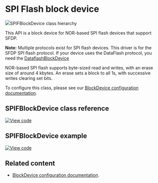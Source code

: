 # SPI Flash block device

<span class="images">![](https://os.mbed.com/docs/mbed-os/development/mbed-os-api-doxy/class_s_p_i_f_block_device.png)<span>SPIFBlockDevice class hierarchy</span></span>

This API is a block device for NOR-based SPI flash devices that support SFDP.

<span class="notes">**Note:** Multiple protocols exist for SPI flash devices. This driver is for the SFDP SPI flash protocol. If your device uses the DataFlash protocol, you need the [DataflashBlockDevice](dataflashblockdevice.html)</span>

NOR-based SPI flash supports byte-sized read and writes, with an erase size of around 4 kbytes. An erase sets a block to all 1s, with successive writes clearing set bits.

To configure this class, please see our [BlockDevice configuration documentation](../apis/data-options-and-config.html).

## SPIFBlockDevice class reference

[![View code](https://www.mbed.com/embed/?type=library)](https://os.mbed.com/docs/mbed-os/development/mbed-os-api-doxy/class_s_p_i_f_block_device.html)

## SPIFBlockDevice example

[![View code](https://www.mbed.com/embed/?url=https://github.com/ARMmbed/mbed-os-snippet-SPIFBlockDevice/tree/v6.7)](https://github.com/ARMmbed/mbed-os-snippet-SPIFBlockDevice/blob/v6.7/main.cpp)

## Related content

- [BlockDevice configuration documentation](../apis/data-options-and-config.html).
